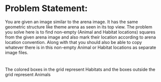 # Problem Statement:
You are given an image similar to the arena image. It has the same geometric structure like theme arena as seen in its top view. The problem you solve here is to find non-empty (Animal and Habitat locations) squares from the given arena image and also mark their location according to arena location convention.
Along with that you should also be able to copy whatever there is in this non-empty Animal or Habitat locations as separate image files.
#
The colored boxes in the grid represent Habitats and the boxes outside the grid represent Animals
